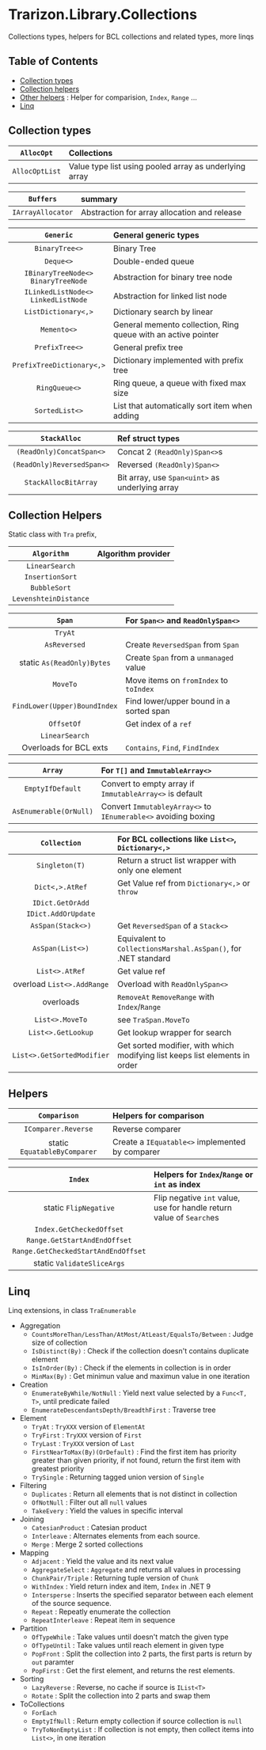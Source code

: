 ﻿# Trarizon.Library.Collections

Collections types, helpers for BCL collections and related types, more linqs

## Table of Contents

- [Collection types](#collection-types)
- [Collection helpers](#collection-helpers)
- [Other helpers](#helpers) : Helper for comparision, `Index`, `Range` ...
- [Linq](#linq)

## Collection types

`AllocOpt`| Collections
:-:|:--
`AllocOptList`| Value type list using pooled array as underlying array

`Buffers`| summary
:-:|:--
`IArrayAllocator`|Abstraction for array allocation and release

`Generic` | General generic types
:-:|:--
`BinaryTree<>` | Binary Tree
`Deque<>` | Double-ended queue
`IBinaryTreeNode<>` <br/> `BinaryTreeNode`| Abstraction for binary tree node
`ILinkedListNode<>` <br/> `LinkedListNode`| Abstraction for linked list node
`ListDictionary<,>`| Dictionary search by linear
`Memento<>`| General memento collection, Ring queue with an active pointer
`PrefixTree<>`| General prefix tree
`PrefixTreeDictionary<,>`| Dictionary implemented with prefix tree
`RingQueue<>`| Ring queue, a queue with fixed max size
`SortedList<>`| List that automatically sort item when adding

`StackAlloc` | Ref struct types
:-:|:--
`(ReadOnly)ConcatSpan<>`| Concat 2 `(ReadOnly)Span<>`s
`(ReadOnly)ReversedSpan<>` | Reversed `(ReadOnly)Span<>`
`StackAllocBitArray`| Bit array, use `Span<uint>` as underlying array

## Collection Helpers

Static class with `Tra` prefix, 

`Algorithm`| Algorithm provider
:-:|:--
`LinearSearch`|
`InsertionSort`|
`BubbleSort`|
`LevenshteinDistance`|

`Span`|For `Span<>` and `ReadOnlySpan<>`
:-:|:--
`TryAt`|
`AsReversed`| Create `ReversedSpan` from `Span`
static `As(ReadOnly)Bytes`| Create `Span` from a `unmanaged` value
`MoveTo`| Move items on `fromIndex` to `toIndex`
`FindLower(Upper)BoundIndex`| Find lower/upper bound in a sorted span
`OffsetOf`| Get index of a `ref`
`LinearSearch`|
Overloads for BCL exts| `Contains`, `Find`, `FindIndex`

`Array`| For `T[]` and `ImmutableArray<>`
:-:|:--
`EmptyIfDefault`| Convert to empty array if `ImmutableArray<>` is default
`AsEnumerable(OrNull)`| Convert `ImmutableyArray<>` to `IEnumerable<>` avoiding boxing

`Collection`| For BCL collections like `List<>`, `Dictionary<,>`
:-:|:--
`Singleton(T)`| Return a struct list wrapper with only one element
`Dict<,>.AtRef`| Get Value ref from `Dictionary<,>` or `throw`
`IDict.GetOrAdd`|
`IDict.AddOrUpdate`|
`AsSpan(Stack<>)`| Get `ReversedSpan` of a `Stack<>`
`AsSpan(List<>)`| Equivalent to `CollectionsMarshal.AsSpan()`, for .NET standard
`List<>.AtRef`| Get value ref
overload `List<>.AddRange`| Overload with `ReadOnlySpan<>`
overloads | `RemoveAt` `RemoveRange` with `Index`/`Range`
`List<>.MoveTo`| see `TraSpan.MoveTo`
`List<>.GetLookup`| Get lookup wrapper for search
`List<>.GetSortedModifier`| Get sorted modifier, with which modifying list keeps list elements in order

## Helpers

`Comparison`| Helpers for comparison
:-:|:--
`IComparer.Reverse`| Reverse comparer
static `EquatableByComparer`| Create a `IEquatable<>` implemented by comparer

`Index`| Helpers for `Index`/`Range` or `int` as index
:-:|:--
static `FlipNegative`| Flip negative `int` value, use for handle return value of `Search`es
`Index.GetCheckedOffset`|
`Range.GetStartAndEndOffset`|
`Range.GetCheckedStartAndEndOffset`|
static `ValidateSliceArgs`|

## Linq

Linq extensions, in class `TraEnumerable`

- Aggregation
    - `CountsMoreThan/LessThan/AtMost/AtLeast/EqualsTo/Between` : Judge size of collection
    - `IsDistinct(By)` : Check if the collection doesn't contains duplicate element
    - `IsInOrder(By)` : Check if the elements in collection is in order
    - `MinMax(By)` : Get minimun value and maximun value in one iteration
- Creation
    - `EnumerateByWhile/NotNull` : Yield next value selected by a `Func<T, T>`, until predicate failed
    - `EnumerateDescendantsDepth/BreadthFirst` : Traverse tree
- Element
    - `TryAt` : `TryXXX` version of `ElementAt`
    - `TryFirst` : `TryXXX` version of `First`
    - `TryLast` : `TryXXX` version of `Last`
    - `FirstNearToMax(By)(OrDefault)` : Find the first item has priority greater than given priority, if not found, return the first item with greatest priority
    - `TrySingle` : Returning tagged union version of `Single`
- Filtering
    - `Duplicates` : Return all elements that is not distinct in collection
    - `OfNotNull` : Filter out all `null` values
    - `TakeEvery` : Yield the values in specific interval
- Joining
    - `CatesianProduct` : Catesian product
    - `Interleave` : Alternates elements from each source.
    - `Merge` : Merge 2 sorted collections
- Mapping
    - `Adjacent` : Yield the value and its next value
    - `AggregateSelect` : `Aggregate` and returns all values in processing
    - `ChunkPair/Triple` : Returning tuple version of `Chunk`
    - `WithIndex` : Yield return index and item, `Index` in .NET 9
    - `Intersperse` : Inserts the specified separator between each element of the source sequence.
    - `Repeat` : Repeatly enumerate the collection
    - `RepeatInterleave` : Repeat item in sequence
- Partition
    - `OfTypeWhile` : Take values until doesn't match the given type
    - `OfTypeUntil` : Take values until reach element in given type
    - `PopFront` : Split the collection into 2 parts, the first parts is return by `out` paramter
    - `PopFirst` : Get the first element, and returns the rest elements.
- Sorting
    - `LazyReverse` : Reverse, no cache if source is `IList<T>`
    - `Rotate` : Split the collection into 2 parts and swap them
- ToCollections
    - `ForEach`
    - `EmptyIfNull` : Return empty collection if source collection is `null`
    - `TryToNonEmptyList` : If collection is not empty, then collect items into `List<>`, in one iteration
